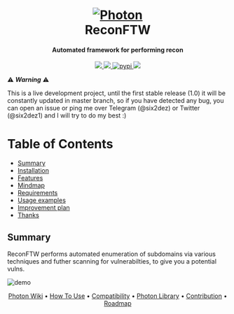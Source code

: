 <h1 align="center">
  <br>
  <a href="https://github.com/six2dez/reconftw"><img src="https://i.ibb.co/cYXL58B/banner.png" alt="Photon"></a>
  <br>
  ReconFTW
  <br>
</h1>

<h4 align="center">Automated framework for performing recon</h4>

<p align="center">
  <a href="https://github.com/six2dez/reconftw/releases/tag/0.9-beta1">
    <img src="https://img.shields.io/badge/release-0.9--beta1-green">
  </a>
   </a>
  <a href="https://www.gnu.org/licenses/gpl-3.0.en.html">
      <img src="https://img.shields.io/badge/license-GPL3-_red.svg">
  </a>
  <a href="/">
    <img src="https://img.shields.io/badge/forks-2k%2B-yellow"
         alt="pypi">
  </a>
  <a href="https://twitter.com/Six2dez1">
    <img src="https://img.shields.io/badge/twitter-%40Six2dez1-blue">
  </a>
</p>

:warning: ***Warning*** :warning:

This is a live development project, until the first stable release (1.0) it will be constantly updated in master branch, so if you have detected any bug, you can open an issue or ping me over Telegram (@six2dez) or Twitter (@six2dez1) and I will try to do my best :)

# Table of Contents
-   [Summary](#summary)
-   [Installation](#installation)
-   [Features](#features)
-   [Mindmap](#mindmapworkflow)
-   [Requirements](#requirements)
-   [Usage examples](#usage-examples)
-   [Improvement plan](#improvement-plan)
-   [Thanks](#thanks)



## Summary

ReconFTW performs automated enumeration of subdomains via various techniques and futher scanning for vulnerabilties, to give you a potential vulns.


![demo](https://image.ibb.co/kQSUcz/demo.png)

<p align="center">
  <a href="https://github.com/s0md3v/Photon/wiki">Photon Wiki</a> •
  <a href="https://github.com/s0md3v/Photon/wiki/Usage">How To Use</a> •
  <a href="https://github.com/s0md3v/Photon/wiki/Compatibility-&-Dependencies">Compatibility</a> •
  <a href="https://github.com/s0md3v/Photon/wiki/Photon-Library">Photon Library</a> •
  <a href="#contribution--license">Contribution</a> •
  <a href="https://github.com/s0md3v/Photon/projects/1">Roadmap</a>
</p>
